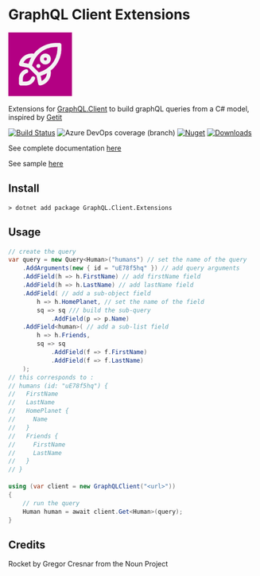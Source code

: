 # GraphQL Client Extensions

![logo](https://raw.githubusercontent.com/charlesdevandiere/graphql-client-extensions/master/logo.png)

Extensions for [GraphQL.Client](https://github.com/graphql-dotnet/graphql-client) to build graphQL queries from a C# model, inspired by [Getit](https://github.com/Revmaker/Getit)

[![Build Status](https://dev.azure.com/charlesdevandiere/charlesdevandiere/_apis/build/status/charlesdevandiere.graphql-client-extensions?branchName=master)](https://dev.azure.com/charlesdevandiere/charlesdevandiere/_build/latest?definitionId=1&branchName=master)
![Azure DevOps coverage (branch)](https://img.shields.io/azure-devops/coverage/charlesdevandiere/charlesdevandiere/1/master)
[![Nuget](https://img.shields.io/nuget/v/GraphQL.Client.Extensions.svg?color=blue&logo=nuget)](https://www.nuget.org/packages/GraphQL.Client.Extensions)
[![Downloads](https://img.shields.io/nuget/dt/GraphQL.Client.Extensions.svg?logo=nuget)](https://www.nuget.org/packages/GraphQL.Client.Extensions)

See complete documentation [here](https://charlesdevandiere.github.io/graphql-client-extensions/)

See sample [here](sample/Pokedex)

## Install

```console
> dotnet add package GraphQL.Client.Extensions
```

## Usage

```csharp
// create the query
var query = new Query<Human>("humans") // set the name of the query
    .AddArguments(new { id = "uE78f5hq" }) // add query arguments
    .AddField(h => h.FirstName) // add firstName field
    .AddField(h => h.LastName) // add lastName field
    .AddField( // add a sub-object field
        h => h.HomePlanet, // set the name of the field
        sq => sq /// build the sub-query
            .AddField(p => p.Name)
    .AddField<human>( // add a sub-list field
        h => h.Friends,
        sq => sq
            .AddField(f => f.FirstName)
            .AddField(f => f.LastName)
    );
// this corresponds to :
// humans (id: "uE78f5hq") {
//   FirstName
//   LastName
//   HomePlanet {
//     Name
//   }
//   Friends {
//     FirstName
//     LastName
//   }
// }

using (var client = new GraphQLClient("<url>"))
{
    // run the query
    Human human = await client.Get<Human>(query);
}
```

## Credits

Rocket by Gregor Cresnar from the Noun Project
